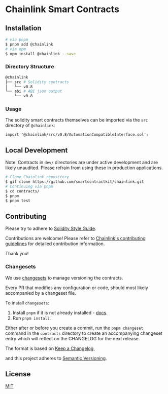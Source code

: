 # Chainlink Smart Contracts

## Installation

```sh
# via pnpm
$ pnpm add @chainlink
# via npm
$ npm install @chainlink --save
```

### Directory Structure

```sh
@chainlink
├── src # Solidity contracts
│   └── v0.8
└── abi # ABI json output
    └── v0.8
```

### Usage

The solidity smart contracts themselves can be imported via the `src` directory of `@chainlink`:

```solidity
import '@chainlink/src/v0.8/AutomationCompatibleInterface.sol';
```

## Local Development

Note: Contracts in `dev/` directories are under active development and are likely unaudited. Please refrain from using these in production applications.

```bash
# Clone Chainlink repository
$ git clone https://github.com/smartcontractkit/chainlink.git
# Continuing via pnpm
$ cd contracts/
$ pnpm
$ pnpm test
```

## Contributing

Please try to adhere to [Solidity Style Guide](https://github.com/smartcontractkit/chainlink/blob/develop/contracts/STYLE.md).

Contributions are welcome! Please refer to
[Chainlink's contributing guidelines](https://github.com/smartcontractkit/chainlink/blob/develop/docs/CONTRIBUTING.md) for detailed
contribution information.

Thank you!

### Changesets

We use [changesets](https://github.com/changesets/changesets) to manage versioning the contracts.

Every PR that modifies any configuration or code, should most likely accompanied by a changeset file.

To install `changesets`:
  1. Install `pnpm` if it is not already installed - [docs](https://pnpm.io/installation).
  2. Run `pnpm install`.

Either after or before you create a commit, run the `pnpm changeset` command in the `contracts` directory to create an accompanying changeset entry which will reflect on the CHANGELOG for the next release.

The format is based on [Keep a Changelog](https://keepachangelog.com/en/1.0.0/),

and this project adheres to [Semantic Versioning](https://semver.org/spec/v2.0.0.html).

## License

[MIT](https://choosealicense.com/licenses/mit/)
